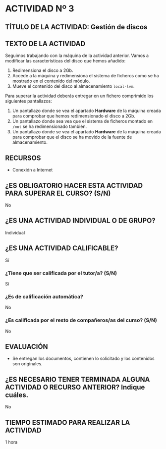 # ACTIVIDAD Nº 3

## TÍTULO DE LA ACTIVIDAD: Gestión de discos 

## TEXTO DE LA ACTIVIDAD

Seguimos trabajando con la máquina de la actividad anterior. Vamos a modificar las características del disco que hemos añadido:

1. Redimensiona el disco a 2Gb.
2. Accede a la máquina y redimensiona el sistema de ficheros como se ha mostrado en el contenido del módulo.
3. Mueve el contenido del disco al almacenamiento `local-lvm`.

Para superar la actividad deberás entregar en un fichero comprimido los siguientes pantallazos:

1. Un pantallazo donde se vea el apartado **Hardware** de la máquina creada para comprobar que hemos redimensionado el disco a 2Gb.
4. Un pantallazo donde sea vea que el sistema de ficheros montado en `/mnt` se ha redimensionado también.
5. Un pantallazo donde se vea el apartado **Hardware** de la máquina creada para comprobar que el disco se ha movido de la fuente de almacenamiento.

## RECURSOS

* Conexión a Internet

## ¿ES OBLIGATORIO HACER ESTA ACTIVIDAD PARA SUPERAR EL CURSO? (S/N)

No

## ¿ES UNA ACTIVIDAD INDIVIDUAL O DE GRUPO?

Individual

## ¿ES UNA ACTIVIDAD CALIFICABLE?

Sí

### ¿Tiene que ser calificada por el tutor/a? (S/N)

Sí

### ¿Es de calificación automática?

No

### ¿Es calificada por el resto de compañeros/as del curso? (S/N)

No

## EVALUACIÓN

* Se entregan los documentos, contienen lo solicitado y los contenidos son originales.

## ¿ES NECESARIO TENER TERMINADA ALGUNA ACTIVIDAD O RECURSO ANTERIOR? Indique cuáles.

No

## TIEMPO ESTIMADO PARA REALIZAR LA ACTIVIDAD

1 hora
